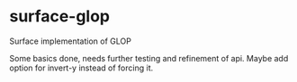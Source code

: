 # surface-glop
Surface implementation of GLOP

Some basics done, needs further testing and refinement of api.
Maybe add option for invert-y instead of forcing it.
